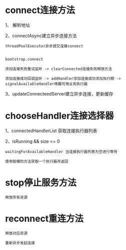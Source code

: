 

# connect连接方法

1、 解析地址

2、connectAsync建立异步连接方法

```
threadPoolExecutor异步提交连接connect
 
```

```
bootstrap.connect

添加连接失败重试监听 -> clearConnected连接失败释放方法

添加连接成功回调监听 -> addHandler添加连接成功添加执行期 -> signalAvailableHandler唤醒可用业务执行器
```

3、updateConnecteedServer建立异步连接，更新缓存

# chooseHandler连接选择器

1、connectedHandlerList 获取连接执行器列表

2、isRunning && size <= 0

```
waitingForAvailableHandler 当连接执行器列表为空进行等待

使用取模的方法获取一个执行器并返回
```

# stop停止服务方法
```
释放所有资源
```

# reconnect重连方法

```
释放对应资源

重新异步发起连接
```